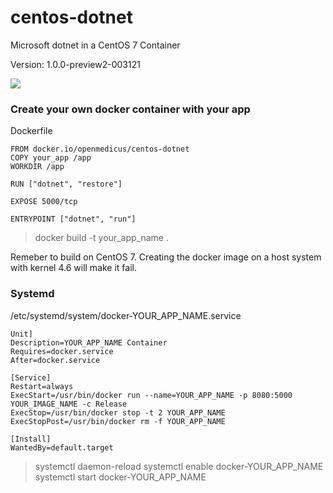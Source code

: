 # centos-dotnet

Microsoft dotnet in a CentOS 7 Container

Version: 1.0.0-preview2-003121

[![](https://images.microbadger.com/badges/image/openmedicus/centos-dotnet.svg)](https://microbadger.com/images/openmedicus/centos-dotnet "Get your own image badge on microbadger.com")

### Create your own docker container with your app

Dockerfile
```
FROM docker.io/openmedicus/centos-dotnet
COPY your_app /app
WORKDIR /app
 
RUN ["dotnet", "restore"]
 
EXPOSE 5000/tcp

ENTRYPOINT ["dotnet", "run"]
```

> docker build -t your_app_name .

Remeber to build on CentOS 7. Creating the docker image on a host system with kernel 4.6 will make it fail.


### Systemd

/etc/systemd/system/docker-YOUR_APP_NAME.service

```
Unit]
Description=YOUR_APP_NAME Container
Requires=docker.service
After=docker.service

[Service]
Restart=always
ExecStart=/usr/bin/docker run --name=YOUR_APP_NAME -p 8080:5000 YOUR_IMAGE_NAME -c Release 
ExecStop=/usr/bin/docker stop -t 2 YOUR_APP_NAME
ExecStopPost=/usr/bin/docker rm -f YOUR_APP_NAME

[Install]
WantedBy=default.target
```

> systemctl daemon-reload
> systemctl enable docker-YOUR_APP_NAME
> systemctl start docker-YOUR_APP_NAME

